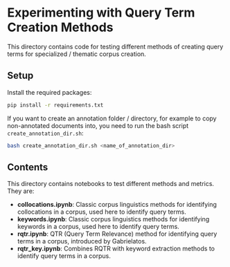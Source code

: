 # Experimenting with Query Term Creation Methods
This directory contains code for testing different methods of creating query terms for specialized / thematic corpus creation.

## Setup
Install the required packages:
```bash
pip install -r requirements.txt
```

If you want to create an annotation folder / directory, for example to copy non-annotated documents into, you need to run the bash script `create_annotation_dir.sh`:
```bash
bash create_annotation_dir.sh <name_of_annotation_dir>
```


## Contents
This directory contains notebooks to test different methods and metrics. They are:
- **collocations.ipynb**: Classic corpus linguistics methods for identifying collocations in a corpus, used here to identify query terms.
- **keywords.ipynb**: Classic corpus linguistics methods for identifying keywords in a corpus, used here to identify query terms.
- **rqtr.ipynb**: QTR (Query Term Relevance) method for identifying query terms in a corpus, introduced by Gabrielatos.
- **rqtr_key.ipynb**: Combines RQTR with keyword extraction methods to identify query terms in a corpus.

